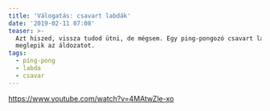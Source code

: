 ```yaml
---
title: 'Válogatás: csavart labdák'
date: '2019-02-11 07:08'
teaser: >-
  Azt hiszed, vissza tudod ütni, de mégsem. Egy ping-pongozó csavart labdái jól
  meglepik az áldozatot.
tags:
  - ping-pong
  - labda
  - csavar
---
```

https://www.youtube.com/watch?v=4MAtwZle-xo
